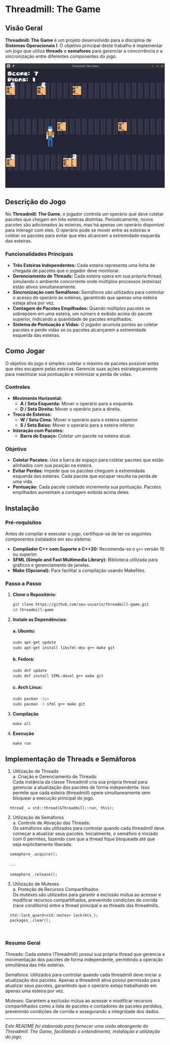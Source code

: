 # Threadmill: The Game

## Visão Geral

**Threadmill: The Game** é um projeto desenvolvido para a disciplina de **Sistemas Operacionais I**. O objetivo principal deste trabalho é implementar um jogo que utiliza **threads** e **semaforos** para gerenciar a concorrência e a sincronização entre diferentes componentes do jogo.

![alt text](readme-images/foto1.png)

## Descrição do Jogo

No **Threadmill: The Game**, o jogador controla um operário que deve coletar pacotes que chegam em três esteiras distintas. Periodicamente, novos pacotes são adicionados às esteiras, mas há apenas um operário disponível para interagir com eles. O operário pode se mover entre as esteiras e coletar os pacotes para evitar que eles alcancem a extremidade esquerda das esteiras.

### Funcionalidades Principais

- **Três Esteiras Independentes:** Cada esteira representa uma linha de chegada de pacotes que o jogador deve monitorar.
- **Gerenciamento de Threads:** Cada esteira opera em sua própria thread, simulando o ambiente concorrente onde múltiplos processos (esteiras) estão ativos simultaneamente.
- **Sincronização com Semáforos:** Semáforos são utilizados para controlar o acesso do operário às esteiras, garantindo que apenas uma esteira esteja ativa por vez.
- **Contagem de Pacotes Empilhados:** Quando múltiplos pacotes se sobrepõem em uma esteira, um número é exibido acima do pacote superior, indicando a quantidade de pacotes empilhados.
- **Sistema de Pontuação e Vidas:** O jogador acumula pontos ao coletar pacotes e perde vidas se os pacotes alcançarem a extremidade esquerda das esteiras.

## Como Jogar

O objetivo do jogo é simples: coletar o máximo de pacotes possível antes que eles escapem pelas esteiras. Gerencie suas ações estrategicamente para maximizar sua pontuação e minimizar a perda de vidas.

### Controles

- **Movimento Horizontal:**
  - **A / Seta Esquerda:** Mover o operário para a esquerda.
  - **D / Seta Direita:** Mover o operário para a direita.
- **Troca de Esteiras:**
  - **W / Seta Cima:** Mover o operário para a esteira superior.
  - **S / Seta Baixo:** Mover o operário para a esteira inferior.
- **Interação com Pacotes:**
  - **Barra de Espaço:** Coletar um pacote na esteira atual.

### Objetivo

- **Coletar Pacotes:** Use a barra de espaço para coletar pacotes que estão alinhados com sua posição na esteira.
- **Evitar Perdas:** Impede que os pacotes cheguem à extremidade esquerda das esteiras. Cada pacote que escapar resulta na perda de uma vida.
- **Pontuação:** Cada pacote coletado incrementa sua pontuação. Pacotes empilhados aumentam a contagem exibida acima deles.

## Instalação

### Pré-requisitos

Antes de compilar e executar o jogo, certifique-se de ter os seguintes componentes instalados em seu sistema:

- **Compilador C++ com Suporte a C++20:** Recomenda-se o `g++` versão 10 ou superior.
- **SFML (Simple and Fast Multimedia Library):** Biblioteca utilizada para gráficos e gerenciamento de janelas.
- **Make (Opcional):** Para facilitar a compilação usando Makefiles.

### Passo a Passo

1. **Clone o Repositório:**

   ```bash
   git clone https://github.com/seu-usuario/threadmill-game.git
   cd threadmill-game
2. **Instale as Dependências:** </br>
    #### a. Ubuntu:

    ```bash
    sudo apt-get update
    sudo apt-get install libsfml-dev g++ make git
    ```

    #### b. Fedora:

    ```bash
    sudo dnf update
    sudo dnf install SFML-devel g++ make git
    ```

    #### c. Arch Linux:

    ```bash
    sudo pacman -Syu
    sudo pacman -S sfml g++ make git
    ```
3. **Compilação**
    ```bash
    make all
4. **Execução**
    ```bash
    make run
## Implementação de Threads e Semáforos

1. Utilização de Threads </br>
a. Criação e Gerenciamento de Threads: </br>
Cada instância da classe Threadmill cria sua própria thread para gerenciar a atualização dos pacotes de forma independente. Isso permite que cada esteira (threadmill) opere simultaneamente sem bloquear a execução principal do jogo. </br>
```
  thread_ = std::thread(&Threadmill::run, this);
```

2. Utilização de Semáforos </br>
a. Controle de Ativação das Threads: </br>
Os semáforos são utilizados para controlar quando cada threadmill deve começar a atualizar seus pacotes. Inicialmente, o semáforo é iniciado com 0 permites, fazendo com que a thread fique bloqueada até que seja explicitamente liberada.</br>
```
  semaphore_.acquire(); 

  ...

  semaphore_.release();
```

3. Utilização de Mutexes </br>
a. Proteção de Recursos Compartilhados </br>
Os mutexes são utilizados para garantir a exclusão mútua ao acessar e modificar recursos compartilhados, prevenindo condições de corrida (race conditions) entre a thread principal e as threads das threadmills. </br>
```
  std::lock_guard<std::mutex> lock(mtx_);
  packages_.clear();
``` 
</br>

### Resumo Geral
Threads: Cada esteira (Threadmill) possui sua própria thread que gerencia a movimentação dos pacotes de forma independente, permitindo a operação simultânea das três esteiras.

Semáforos: Utilizados para controlar quando cada threadmill deve iniciar a atualização dos pacotes. Apenas a threadmill ativa possui permissão para atualizar seus pacotes, garantindo que o operário esteja trabalhando em apenas uma esteira por vez.

Mutexes: Garantem a exclusão mútua ao acessar e modificar recursos compartilhados como a lista de pacotes e contadores de pacotes perdidos, prevenindo condições de corrida e assegurando a integridade dos dados.

-----
*Este README foi elaborado para fornecer uma visão abrangente do Threadmill: The Game, facilitando o entendimento, instalação e utilização do jogo.*